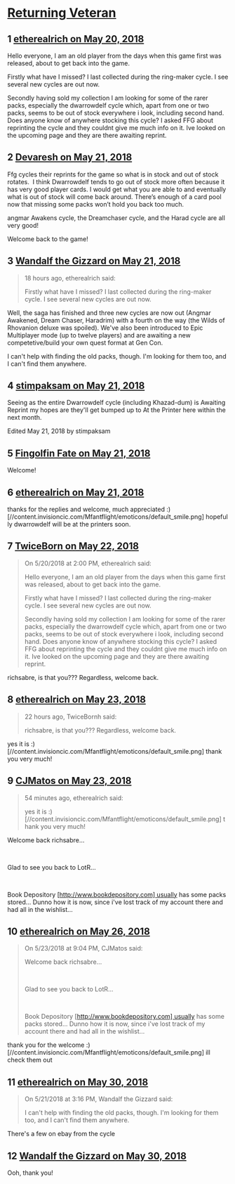 # [Returning Veteran](https://community.fantasyflightgames.com/topic/276300-returning-veteran/)

## 1 [etherealrich on May 20, 2018](https://community.fantasyflightgames.com/topic/276300-returning-veteran/?do=findComment&comment=3341060)

Hello everyone, I am an old player from the days when this game first was released, about to get back into the game.

Firstly what have I missed? I last collected during the ring-maker cycle. I see several new cycles are out now.

Secondly having sold my collection I am looking for some of the rarer packs, especially the dwarrowdelf cycle which, apart from one or two packs, seems to be out of stock everywhere i look, including second hand. Does anyone know of anywhere stocking this cycle? I asked FFG about reprinting the cycle and they couldnt give me much info on it. Ive looked on the upcoming page and they are there awaiting reprint. 

## 2 [Devaresh on May 21, 2018](https://community.fantasyflightgames.com/topic/276300-returning-veteran/?do=findComment&comment=3341772)

Ffg cycles their reprints for the game so what is in stock and out of stock rotates.  I think Dwarrowdelf tends to go out of stock more often because it has very good player cards. I would get what you are able to and eventually what is out of stock will come back around. There’s enough of a card pool now that missing some packs won’t hold you back too much.

angmar Awakens cycle, the Dreamchaser cycle, and the Harad cycle are all very good!

Welcome back to the game!

## 3 [Wandalf the Gizzard on May 21, 2018](https://community.fantasyflightgames.com/topic/276300-returning-veteran/?do=findComment&comment=3341865)

> 18 hours ago, etherealrich said:
> 
> Firstly what have I missed? I last collected during the ring-maker cycle. I see several new cycles are out now.

Well, the saga has finished and three new cycles are now out (Angmar Awakened, Dream Chaser, Haradrim) with a fourth on the way (the Wilds of Rhovanion deluxe was spoiled). We've also been introduced to Epic Multiplayer mode (up to twelve players) and are awaiting a new competetive/build your own quest format at Gen Con.

I can't help with finding the old packs, though. I'm looking for them too, and I can't find them anywhere.

## 4 [stimpaksam on May 21, 2018](https://community.fantasyflightgames.com/topic/276300-returning-veteran/?do=findComment&comment=3341951)

Seeing as the entire Dwarrowdelf cycle (including Khazad-dum) is Awaiting Reprint my hopes are they'll get bumped up to At the Printer here within the next month.

Edited May 21, 2018 by stimpaksam

## 5 [Fingolfin Fate on May 21, 2018](https://community.fantasyflightgames.com/topic/276300-returning-veteran/?do=findComment&comment=3342272)

Welcome!

## 6 [etherealrich on May 21, 2018](https://community.fantasyflightgames.com/topic/276300-returning-veteran/?do=findComment&comment=3342411)

thanks for the replies and welcome, much appreciated :) [//content.invisioncic.com/Mfantflight/emoticons/default_smile.png] hopefully dwarrowdelf will be at the printers soon. 

## 7 [TwiceBorn on May 22, 2018](https://community.fantasyflightgames.com/topic/276300-returning-veteran/?do=findComment&comment=3344219)

> On 5/20/2018 at 2:00 PM, etherealrich said:
> 
> Hello everyone, I am an old player from the days when this game first was released, about to get back into the game.
> 
> Firstly what have I missed? I last collected during the ring-maker cycle. I see several new cycles are out now.
> 
> Secondly having sold my collection I am looking for some of the rarer packs, especially the dwarrowdelf cycle which, apart from one or two packs, seems to be out of stock everywhere i look, including second hand. Does anyone know of anywhere stocking this cycle? I asked FFG about reprinting the cycle and they couldnt give me much info on it. Ive looked on the upcoming page and they are there awaiting reprint. 

richsabre, is that you??? Regardless, welcome back.

## 8 [etherealrich on May 23, 2018](https://community.fantasyflightgames.com/topic/276300-returning-veteran/?do=findComment&comment=3345810)

> 22 hours ago, TwiceBornh said:
> 
> richsabre, is that you??? Regardless, welcome back.

yes it is :) [//content.invisioncic.com/Mfantflight/emoticons/default_smile.png] thank you very much! 

## 9 [CJMatos on May 23, 2018](https://community.fantasyflightgames.com/topic/276300-returning-veteran/?do=findComment&comment=3345932)

> 54 minutes ago, etherealrich said:
> 
> yes it is :) [//content.invisioncic.com/Mfantflight/emoticons/default_smile.png] thank you very much! 

Welcome back richsabre...

 

Glad to see you back to LotR...

 

Book Depository [http://www.bookdepository.com] usually has some packs stored... Dunno how it is now, since i've lost track of my account there and had all in the wishlist...

## 10 [etherealrich on May 26, 2018](https://community.fantasyflightgames.com/topic/276300-returning-veteran/?do=findComment&comment=3350046)

> On 5/23/2018 at 9:04 PM, CJMatos said:
> 
> Welcome back richsabre...
> 
>  
> 
> Glad to see you back to LotR...
> 
>  
> 
> Book Depository [http://www.bookdepository.com] usually has some packs stored... Dunno how it is now, since i've lost track of my account there and had all in the wishlist...

thank you for the welcome :) [//content.invisioncic.com/Mfantflight/emoticons/default_smile.png] ill check them out

## 11 [etherealrich on May 30, 2018](https://community.fantasyflightgames.com/topic/276300-returning-veteran/?do=findComment&comment=3354652)

> On 5/21/2018 at 3:16 PM, Wandalf the Gizzard said:
> 
> I can't help with finding the old packs, though. I'm looking for them too, and I can't find them anywhere.

There's a few on ebay from the cycle

## 12 [Wandalf the Gizzard on May 30, 2018](https://community.fantasyflightgames.com/topic/276300-returning-veteran/?do=findComment&comment=3354659)

Ooh, thank you!

